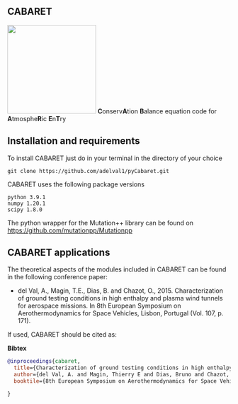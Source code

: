 
## CABARET
<img src="https://github.com/adelval1/pyCabaret/blob/master/logo.png" width="200" height="200" /> **C**onserv**A**tion **B**alance equation code for **A**tmosphe**R**ic **E**n**T**ry

<!-- ![alt text](https://github.com/adelval1/pyCabaret/blob/master/logo.png | width=100) -->

## Installation and requirements ##

To install CABARET just do in your terminal in the directory of your choice

```
git clone https://github.com/adelval1/pyCabaret.git
```

CABARET uses the following package versions

```
python 3.9.1
numpy 1.20.1
scipy 1.8.0
```

The python wrapper for the Mutation++ library can be found on https://github.com/mutationpp/Mutationpp 

## CABARET applications ##
The theoretical aspects of the modules included in CABARET can be found in the following conference paper:

* del Val, A., Magin, T.E., Dias, B. and Chazot, O., 2015. Characterization of ground testing conditions in high enthalpy and plasma wind tunnels for aerospace missions. In 8th European Symposium on Aerothermodynamics for Space Vehicles, Lisbon, Portugal (Vol. 107, p. 171).

If used, CABARET should be cited as:

**Bibtex**
```bibtex
@inproceedings{cabaret,
  title={Characterization of ground testing conditions in high enthalpy and plasma wind tunnels for aerospace missions},
  author={del Val, A. and Magin, Thierry E and Dias, Bruno and Chazot, Olivier},
  booktile={8th European Symposium on Aerothermodynamics for Space Vehicles, Lisbon, Portugal, 2015}

}
```